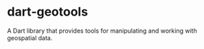 # dart-geotools
A Dart library that provides tools for manipulating and working with geospatial data.
